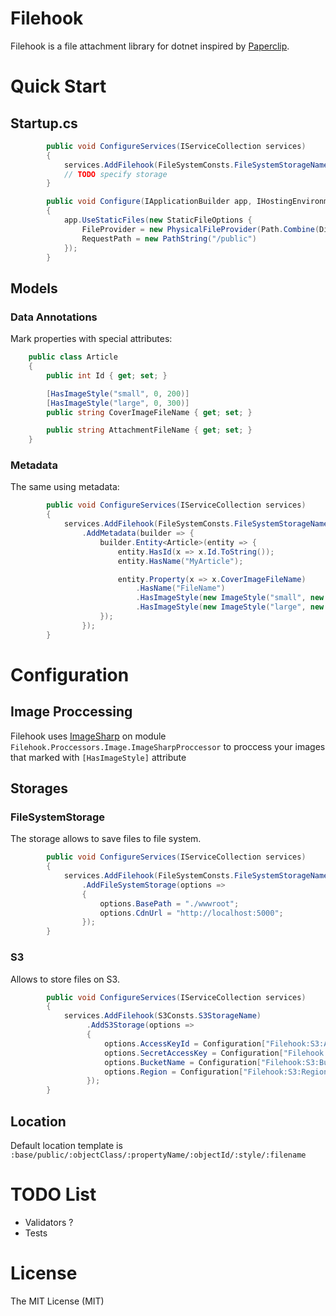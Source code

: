 ﻿# Filehook

Filehook is a file attachment library for dotnet inspired by [Paperclip](https://github.com/thoughtbot/paperclip).

# Quick Start

## Startup.cs

```csharp
        public void ConfigureServices(IServiceCollection services)
        {
            services.AddFilehook(FileSystemConsts.FileSystemStorageName);
            // TODO specify storage
        }
```

```csharp
        public void Configure(IApplicationBuilder app, IHostingEnvironment env, ILoggerFactory loggerFactory)
        {
            app.UseStaticFiles(new StaticFileOptions {
                FileProvider = new PhysicalFileProvider(Path.Combine(Directory.GetCurrentDirectory(), "./wwwroot/public")),
                RequestPath = new PathString("/public")
            });
        }
```

## Models

### Data Annotations

Mark properties with special attributes:

```csharp
    public class Article
    {
        public int Id { get; set; }

        [HasImageStyle("small", 0, 200)]
        [HasImageStyle("large", 0, 300)]
        public string CoverImageFileName { get; set; }

        public string AttachmentFileName { get; set; }
    }
```

### Metadata

The same using metadata:

```csharp
        public void ConfigureServices(IServiceCollection services)
        {
            services.AddFilehook(FileSystemConsts.FileSystemStorageName)
                .AddMetadata(builder => {
                    builder.Entity<Article>(entity => {
                        entity.HasId(x => x.Id.ToString());
                        entity.HasName("MyArticle");

                        entity.Property(x => x.CoverImageFileName)
                            .HasName("FileName")
                            .HasImageStyle(new ImageStyle("small", new ImageResizeOptions { Height = 200 }))
                            .HasImageStyle(new ImageStyle("large", new ImageResizeOptions { Height = 300 }));
                    });
                });
        }
```

# Configuration

## Image Proccessing

Filehook uses [ImageSharp](https://github.com/JimBobSquarePants/ImageSharp) on module `Filehook.Proccessors.Image.ImageSharpProccessor` to proccess your images that marked with `[HasImageStyle]` attribute

## Storages

### FileSystemStorage

The storage allows to save files to file system.

```csharp
        public void ConfigureServices(IServiceCollection services)
        {
            services.AddFilehook(FileSystemConsts.FileSystemStorageName)
                .AddFileSystemStorage(options =>
                {
                    options.BasePath = "./wwwroot";
                    options.CdnUrl = "http://localhost:5000";
                });
        }
```

### S3

Allows to store files on S3.

```csharp
        public void ConfigureServices(IServiceCollection services)
        {
            services.AddFilehook(S3Consts.S3StorageName)
                 .AddS3Storage(options =>
                 {
                     options.AccessKeyId = Configuration["Filehook:S3:AccessKeyId"];
                     options.SecretAccessKey = Configuration["Filehook:S3:SecretAccessKey"];
                     options.BucketName = Configuration["Filehook:S3:BucketName"];
                     options.Region = Configuration["Filehook:S3:Region"];
                 });
        }
```
## Location

Default location template is `:base/public/:objectClass/:propertyName/:objectId/:style/:filename`

# TODO List

* Validators ?
* Tests

# License

The MIT License (MIT)

